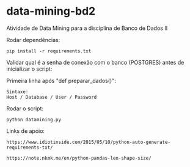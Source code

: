 # data-mining-bd2
Atividade de Data Mining para a disciplina de Banco de Dados II

Rodar dependências:

    pip install -r requirements.txt

Validar qual é a senha de conexão com o banco (POSTGRES) antes de inicializar o script:

Primeira linha após "def preparar_dados()":

    Sintaxe:
    Host / Database / User / Password

Rodar o script:

    python datamining.py


Links de apoio:

    https://www.idiotinside.com/2015/05/10/python-auto-generate-requirements-txt/

    https://note.nkmk.me/en/python-pandas-len-shape-size/
